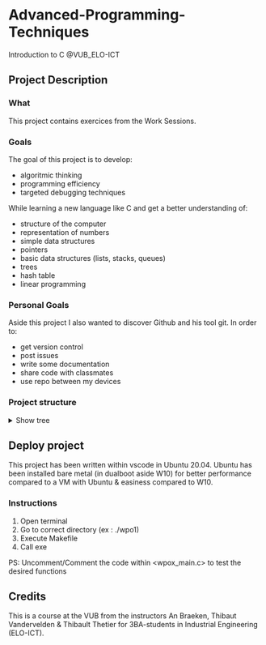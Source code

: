 # Advanced-Programming-Techniques
Introduction to C @VUB_ELO-ICT

## Project Description

### What
This project contains exercices from the Work Sessions. 

### Goals
The goal of this project is to develop:
- algoritmic thinking 
- programming efficiency
- targeted debugging techniques

While learning a new language like C and get a better understanding of:
- structure of the computer
- representation of numbers
- simple data structures
- pointers
- basic data structures (lists, stacks, queues)
- trees
- hash table
- linear programming

### Personal Goals
Aside this project I also wanted to discover Github and his tool git.
In order to:
- get version control
- post issues
- write some documentation
- share code with classmates 
- use repo between my devices

### Project structure

<details>
  <summary>Show tree</summary>
  ```
  .
  ├── README.md
  ├── sandbox
  │   ├── Makefile
  │   ├── README.md
  │   └── src
  │       └── sandbox.c
  ├── wpo1
  │   ├── Makefile
  │   └── src
  │       ├── lib_matrix.h
  │       ├── lib_str.h
  │       ├── matrixconv.c
  │       ├── matrixmul.c
  │       ├── strcat.c
  │       ├── strcntdel.c
  │       ├── strcpos.c
  │       ├── strcpy.c
  │       ├── strfree.c
  │       ├── strlen.c
  │       ├── strsplit.c
  │       └── wpo1_main.c
  │   
  ├── wpo2
  │   ├── files
  │   │   └── config.txt
  │   ├── Makefile
  │   └── src
  │       ├── area.c
  │       ├── bitdecomp.c
  │       ├── countchar.c
  │       ├── fancyprint.c
  │       ├── readconfigfile.c
  │       ├── readoperation.c
  │       ├── wpo2_lib.h
  │       └── wpo2_main.c
  │   
  ├── wpo3
  │   ├── Makefile
  │   └── src
  │       ├── bitdecomp2.c
  │       ├── floatingpointemulator.c
  │       ├── wpo3_lib.h
  │       └── wpo3_main.c
  │   
  ├── wpo4
  │   ├── Makefile
  │   └── src
  │       ├── dequeue.c
  │       ├── dequeuelq.c
  │       ├── enqueue.c
  │       ├── enqueuelq.c
  │       ├── enqueuelqsorted.c
  │       ├── initlinkedqueue.c
  │       ├── popstack.c
  │       ├── pushstack.c
  │       ├── readrb.c
  │       ├── wpo4_lib.h
  │       ├── wpo4_main.c
  │       └── writerb.c
  │   
  └── wpo5
      ├── Makefile
      └── src
          ├── dijkstra.c
          ├── wpo5_lib.h
          └── wpo5_main.c
  ```
</details>

## Deploy project
This project has been written within vscode in Ubuntu 20.04.
Ubuntu has been installed bare metal (in dualboot aside W10) for better performance compared to a VM with Ubuntu & easiness compared to W10.

### Instructions
1. Open terminal
2. Go to correct directory (ex : ./wpo1)
3. Execute Makefile
4. Call exe

PS: Uncomment/Comment the code within <wpox_main.c> to test the desired functions

## Credits 
This is a course at the VUB from the instructors An Braeken, Thibaut Vandervelden & Thibault Thetier for 3BA-students in Industrial Engineering (ELO-ICT).

